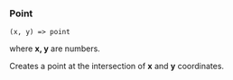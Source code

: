 ### Point

``` suneido
(x, y) => point
```

where **x, y** are numbers.

Creates a point at the intersection of **x** and **y** coordinates.